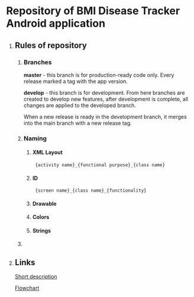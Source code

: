 # Repository of BMI Disease Tracker Android application

1. ## Rules of repository
    1. ### Branches
        **master** - this branch is for production-ready code only. Every release marked a tag with the app version.

        **develop** - this branch is for development. From here branches are created to develop new features, after development is complete, all changes are applied to the developed branch.

        When a new release is ready in the development branch, it merges into the main branch with a new release tag.
    1. ### Naming
        1. #### XML Layout
                {activity name}_{functional purpose}_{class name}
        1. #### ID
                {screen name}_{class name}_{functionality}
        1. #### Drawable
        1. #### Colors
        1. #### Strings
    1. 
1. ## Links
     [Short description](https://docs.google.com/document/d/1Uqm0nc3S77iXIRFZK_i71dl1GLqiELLVZaLe_MzHQUw/edit?usp=sharing)

     [Flowchart](https://drive.google.com/file/d/1xGcyYWCNc4vt2c6PDiLYfKs6bg0qnhd1/view?usp=sharing)
